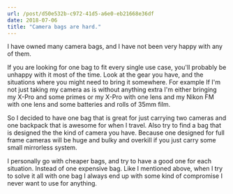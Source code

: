 ```yaml
---
url: /post/d50e532b-c972-41d5-a6e0-eb21668e36df
date: 2018-07-06
title: "Camera bags are hard."
---
```


I have owned many camera bags, and I have not been very happy with any of them. 

If you are looking for one bag to fit every single use case, you'll probably be unhappy with it most of the time.  Look at the gear you have, and the situations where you might need to bring it somewhere. For example If I'm not just taking my camera as is without anything extra I'm either bringing my X-Pro and some primes or my X-Pro with one lens and my Nikon FM with one lens and some batteries and rolls of 35mm film. 

So I decided to have one bag that is great for just carrying two cameras and one backpack that is awesome for when I travel. Also try to find a bag that is designed the the kind of camera you have. Because one designed for full frame cameras will be huge and bulky and overkill if you just carry some small mirrorless system. 

I personally go with cheaper bags, and try to have a good one for each situation. Instead of one expensive bag. Like I mentioned above, when I try to solve it all with one bag I always end up with some kind of compromise I never want to use for anything. 